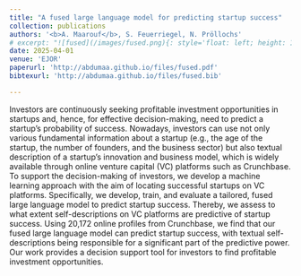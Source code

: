 ```yaml
---
title: "A fused large language model for predicting startup success"
collection: publications
authors: '<b>A. Maarouf</b>, S. Feuerriegel, N. Pröllochs'
# excerpt: "![fused](/images/fused.png){: style='float: left; height: 100px'}"
date: 2025-04-01
venue: 'EJOR'
paperurl: 'http://abdumaa.github.io/files/fused.pdf'
bibtexurl: 'http://abdumaa.github.io/files/fused.bib'

---
```

Investors are continuously seeking profitable investment opportunities in startups and, hence, for effective decision-making, need to predict a startup’s probability of success. Nowadays, investors can use not only various fundamental information about a startup (e.g., the age of the startup, the number of founders, and the business sector) but also textual description of a startup’s innovation and business model, which is widely available through online venture capital (VC) platforms such as Crunchbase. To support the decision-making of investors, we develop a machine learning approach with the aim of locating successful startups on VC platforms. Specifically, we develop, train, and evaluate a tailored, fused large language model to predict startup success. Thereby, we assess to what extent self-descriptions on VC platforms are predictive of startup success. Using 20,172 online profiles from Crunchbase, we find that our fused large language model can predict startup success, with textual self-descriptions being responsible for a significant part of the predictive power. Our work provides a decision support tool for investors to find profitable investment opportunities.